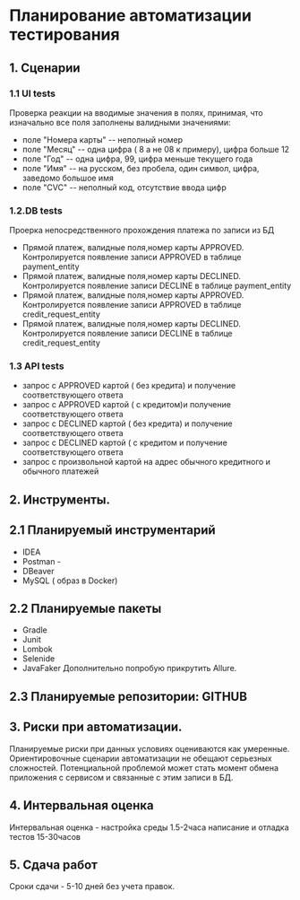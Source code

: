 
# Планирование автоматизации тестирования
## 1. Cценарии
### 1.1 UI tests
Проверка реакции на вводимые значения в полях, принимая, что изначально все поля заполнены валидными значениями:
- поле "Номера карты" -- неполный номер
- поле "Месяц" -- одна цифра ( 8 а не 08 к примеру), цифра больше 12
- поле "Год" -- одна цифра, 99, цифра меньше текущего года
- поле "Имя" -- на русском, без пробела, один символ, цифра, заведомо большое имя
- поле "CVC" -- неполный код, отсутствие ввода цифр

### 1.2.DB tests
Проерка непосредственного прохождения платежа по записи из БД
- Прямой платеж, валидные поля,номер карты АPPROVED. Контролируется появление записи APPROVED в таблице payment_entity
- Прямой платеж, валидные поля,номер карты DECLINED. Контролируется появление записи DECLINE в таблице payment_entity
- Прямой платеж, валидные поля,номер карты АPPROVED. Контролируется появление записи APPROVED в таблице credit_request_entity
- Прямой платеж, валидные поля,номер карты DECLINED. Контролируется появление записи DECLINE в таблице credit_request_entity 

### 1.3 API tests
- запрос c APPROVED картой ( без кредита) и получение соответствующего ответа
- запрос c APPROVED картой ( с кредитом)и получение соответствующего ответа
- запрос c DECLINED картой ( без кредита) и получение соответствующего ответа
- запрос c DECLINED картой ( с кредитом и получение соответствующего ответа
- запрос с произвольной картой на адрес обычного кредитного и обычного платежей
 
## 2. Инструменты.
## 2.1 Планируемый инструментарий
- IDEA 
- Postman -
- DBeaver
- MySQL ( образ в Docker)
## 2.2 Планируемые пакеты 
- Gradle
- Junit
- Lombok
- Selenide
- JavaFaker
Дополнительно попробую прикрутить Allure.
## 2.3 Планируемые репозитории: GITHUB

## 3. Риски при автоматизации.
Планируемые риски при данных условиях оцениваются как умеренные. 
Ориентировочные сценарии автоматизации не обещают серьезных сложностей. Потенциальной проблемой может стать момент обмена приложения с сервисом и связанные с этим записи в БД. 

## 4. Интервальная оценка
Интервальная оценка - настройка среды 1.5-2часа
написание и отладка тестов 15-30часов

## 5. Сдача работ
Сроки сдачи - 5-10 дней без учета правок. 
